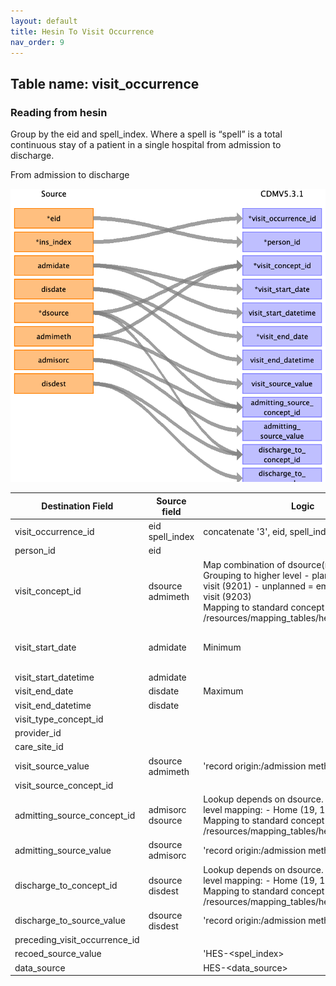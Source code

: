 ```yaml
---
layout: default
title: Hesin To Visit Occurrence
nav_order: 9
---
```


## Table name: visit_occurrence

### Reading from hesin

Group by the eid and spell_index. Where a spell is  “spell” is a total continuous stay of a patient in a single hospital from admission to discharge. 


From admission to discharge

![](md_files/image5.png)

| Destination Field | Source field | Logic | Comment field |
| --- | --- | --- | --- |
| visit_occurrence_id | eid<br>spell_index | concatenate '3', eid, spell_index | |
| person_id | eid |  |  |
| visit_concept_id | dsource<br>admimeth | Map combination of dsource(record origin) and Grouping to higher level - planned = inpatient visit (9201) - unplanned = emergency room visit (9203) <br> Mapping to standard concept in: /resources/mapping_tables/hesin_admimeth.csv |  |
| visit_start_date | admidate | Minimum | Patients can have different episodes within the same spell, resulting to more than one admidate records for the same eid+spell_index (see: https://biobank.ndph.ox.ac.uk/showcase/showcase/docs/HospitalEpisodeStatistics.pdf). For the beginning of the spell keep the earliest date.|
| visit_start_datetime | admidate |  |  |
| visit_end_date | disdate | Maximum | Similar to admidate. For the end of the spell keep the latest date. |
| visit_end_datetime | disdate |  |  |
| visit_type_concept_id |  |  | 32827,  # 'EHR encounter record' |
| provider_id |  |  |  |
| care_site_id |  |  |  |
| visit_source_value | dsource<br>admimeth | 'record origin:<dsource>/admission method:<admimeth>' |  |
| visit_source_concept_id |  |  |  |
| admitting_source_concept_id | admisorc<br>dsource | Lookup depends on dsource.  Group by high level mapping:   - Home (19, 10)   - Hospital <br> Mapping to standard concept in: /resources/mapping_tables/hesin_admisorc.csv|  |
| admitting_source_value | dsource<br>admisorc | 'record origin:<dsource>/admission method:<admisorc>' |  |
| discharge_to_concept_id | dsource<br>disdest | Lookup depends on dsource.  Group by high level mapping:   - Home (19, 10)   - Hospital <br> Mapping to standard concept in: /resources/mapping_tables/hesin_disdest.csv |  |
| discharge_to_source_value | dsource<br>disdest | 'record origin:<dsource>/admission method:<disdest>' |  |
| preceding_visit_occurrence_id |  |  |  |
| recoed_source_value |  | 'HES-<spel_index> |  |
| data_source |  | HES-<data_source>|  |